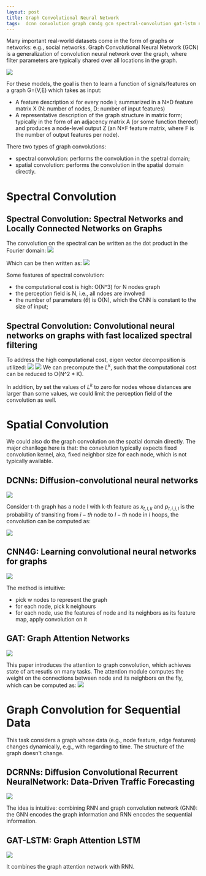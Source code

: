 ```yaml
---
layout: post
title: Graph Convolutional Neural Network
tags:  dcnn convolution graph cnn4g gcn spectral-convolution gat-lstm network deep-learning dcrnn gat neural
---
```


Many important real-world datasets come in the form of graphs or networks: e.g., social networks. Graph Convolutional Neural Network (GCN) is a generalization of convolution neural network over the graph, where filter parameters are typically shared over all locations in the graph.

![](https://tkipf.github.io/graph-convolutional-networks/images/gcn_web.png)

For these models, the goal is then to learn a function of signals/features on a graph G=(V,E) which takes as input:
- A feature description xi for every node i; summarized in a N×D feature matrix X (N: number of nodes, D: number of input features)
- A representative description of the graph structure in matrix form; typically in the form of an adjacency matrix A (or some function thereof)
and produces a node-level output Z (an N×F feature matrix, where F is the number of output features per node).

There two types of graph convolutions:
- spectral convolution: performs the convolution in the spetral domain;
- spatial convolution: performs the convolution in the spatial domain directly.

# Spectral Convolution
## Spectral Convolution: Spectral Networks and Locally Connected Networks on Graphs 

The convolution on the spectral can be written as the dot product in the Fourier domain:
![](https://mmbiz.qpic.cn/mmbiz_png/75DkJnThACncQibziavhW1pibia4J3JPd3oNz83ibWibDSkvXnrGQ0GibkdbgmarTbDjLc7zgVfYFuD7icHiaAK8kb3hMWQ/640?wx_fmt=png&tp=webp&wxfrom=5&wx_lazy=1&wx_co=1)

Which can be then written as:
![](https://mmbiz.qpic.cn/mmbiz_jpg/75DkJnThACncQibziavhW1pibia4J3JPd3oNmtREpWwwXwus7mSpzZgsLXh5RdlGVG3S0MictXu167FGXfKRnryZ1WA/640?wx_fmt=jpeg&tp=webp&wxfrom=5&wx_lazy=1&wx_co=1)

Some features of spectral convolution:
- the computational cost is high: O(N^3) for N nodes graph
- the perception field is N, i.e., all ndoes are involved
- the number of parameters ($\theta$) is O(N), which the CNN is constant to the size of input;

## Spectral Convolution: Convolutional neural networks on graphs with fast localized spectral filtering

To address the high computational cost, eigen vector decomposition is utilized:
![](https://mmbiz.qpic.cn/mmbiz_png/75DkJnThACncQibziavhW1pibia4J3JPd3oN57eobHgxrHffzy3gficShicCDNiakBwTWvhJaSIXB4x3jKlOPWPibhBWicQ/640?wx_fmt=png&tp=webp&wxfrom=5&wx_lazy=1&wx_co=1)
![](https://mmbiz.qpic.cn/mmbiz_png/75DkJnThACncQibziavhW1pibia4J3JPd3oNMA2l4lia8MXBroyvvhOCh76rcfXPxbjqGnU5KvqRptKWILXib7c72VlA/640?wx_fmt=png&tp=webp&wxfrom=5&wx_lazy=1&wx_co=1)
We can precompute the $L^k$, such that the computational cost can be reduced to O(N^2 * K).

In addition, by set the values of $L^k$ to zero for nodes whose distances are larger than some values, we could limit the perception field of the convolution as well.

# Spatial Convolution

We could also do the graph convolution on the spatial domain directly. The major chanllege here is that: the convolution typically expects fixed convolution kernel, aka, fixed neighbor size for each node, which is not typically available.

## DCNNs: Diffusion-convolutional neural networks

![](https://mmbiz.qpic.cn/mmbiz_png/75DkJnThACncQibziavhW1pibia4J3JPd3oNPlljkynrP9icrcCAPibX3ZWZdb3hocHN0xAynbtbF9wyqpdzSaHGrSmg/640?wx_fmt=png&tp=webp&wxfrom=5&wx_lazy=1&wx_co=1)

Consider t-th graph has a node l with k-th feature as $x_{t,l,k}$ and $p_{t,i,j,l}$ is the probability of transiting from $i-th$ node to $l-th$ node in $l$ hoops, the convolution can be computed as:

![](https://mmbiz.qpic.cn/mmbiz_png/75DkJnThACncQibziavhW1pibia4J3JPd3oNGh00IcJzwfuD7bGeRmZYPYpvA8rDHPHcCcRaGju7mwbgQic32uAjibYg/640?wx_fmt=png&tp=webp&wxfrom=5&wx_lazy=1&wx_co=1)

## CNN4G: Learning convolutional neural networks for graphs

![](https://mmbiz.qpic.cn/mmbiz_png/75DkJnThACncQibziavhW1pibia4J3JPd3oN4voyeQzyehia2HHG9lKZaoKVBzPZXolibzXFLE9OicQKWwQWUUaoeXjdg/640?wx_fmt=png&tp=webp&wxfrom=5&wx_lazy=1&wx_co=1)

The method is intuitive:
- pick w nodes to represent the graph
- for each node, pick k neighours 
- for each node, use the features of node and its neighbors as its feature map, apply convolution on it

## GAT: Graph Attention Networks

![](https://mmbiz.qpic.cn/mmbiz_jpg/75DkJnThACncQibziavhW1pibia4J3JPd3oNhWyo64OMDmD5gaTcLE13Z21WfJyRPWyBeTUdkFvYRDr8BDpe02M1Lg/640?wx_fmt=jpeg&tp=webp&wxfrom=5&wx_lazy=1&wx_co=1)

This paper introduces the attention to graph convolution, which achieves state of art resutls on many tasks. The attention module computes the weight on the connections between node and its neighbors on the fly, which can be computed as:
![](https://mmbiz.qpic.cn/mmbiz_png/75DkJnThACncQibziavhW1pibia4J3JPd3oNTgW5jrvHjIMaYygvb7qoL2xc3u0rEvvm6JrjMZg6sp9jPiaNIDhHCXA/640?wx_fmt=png&tp=webp&wxfrom=5&wx_lazy=1&wx_co=1)

# Graph Convolution for Sequential Data

This task considers a graph whose data (e.g., node feature, edge features) changes dynamically, e.g., with regarding to time. The structure of the graph doesn't change.

## DCRNNs: Diffusion Convolutional Recurrent NeuralNetwork: Data-Driven Traffic Forecasting

![](https://mmbiz.qpic.cn/mmbiz_png/75DkJnThACncQibziavhW1pibia4J3JPd3oNZBDY21DyIRwhcw6whz1CvGNKSIKMrRAcxBFOxcicFVGalTq6wvOa94Q/640?wx_fmt=png&tp=webp&wxfrom=5&wx_lazy=1&wx_co=1)

The idea is intuitive: combining RNN and graph convolution network (GNN): the GNN encodes the graph information and RNN encodes the sequential information.

## GAT-LSTM: Graph Attention LSTM

![](https://mmbiz.qpic.cn/mmbiz_png/75DkJnThACncQibziavhW1pibia4J3JPd3oNvrUo3P6WicaFR5TC1fEq2tzqaha7vBrTKPr0r8GevE4j8qicHSjtWibzQ/640?wx_fmt=png&tp=webp&wxfrom=5&wx_lazy=1&wx_co=1)

It combines the graph attention network with RNN.

